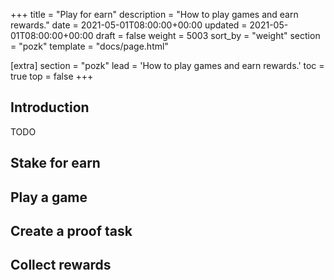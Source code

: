 +++
title = "Play for earn"
description = "How to play games and earn rewards."
date = 2021-05-01T08:00:00+00:00
updated = 2021-05-01T08:00:00+00:00
draft = false
weight = 5003
sort_by = "weight"
section = "pozk"
template = "docs/page.html"

[extra]
section = "pozk"
lead = 'How to play games and earn rewards.'
toc = true
top = false
+++

## Introduction
TODO

## Stake for earn

## Play a game

## Create a proof task

## Collect rewards
